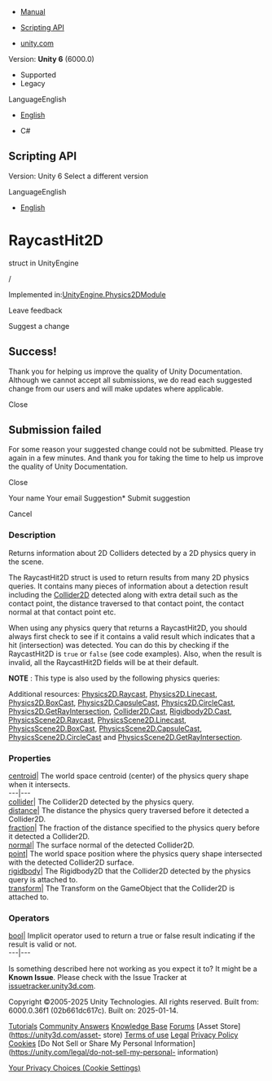 [ ]()

  * [Manual](../Manual/index.html)
  * [Scripting API](../ScriptReference/index.html)

  * [unity.com](https://unity.com/)

Version: **Unity 6** (6000.0)

  * Supported
  * Legacy

LanguageEnglish

  * [English]()

  * C#

[ ](https://docs.unity3d.com)

## Scripting API

Version: Unity 6 Select a different version

LanguageEnglish

  * [English]()

# RaycastHit2D

struct in UnityEngine

/

Implemented in:[UnityEngine.Physics2DModule](UnityEngine.Physics2DModule.html)

Leave feedback

Suggest a change

## Success!

Thank you for helping us improve the quality of Unity Documentation. Although
we cannot accept all submissions, we do read each suggested change from our
users and will make updates where applicable.

Close

## Submission failed

For some reason your suggested change could not be submitted. Please <a>try
again</a> in a few minutes. And thank you for taking the time to help us
improve the quality of Unity Documentation.

Close

Your name Your email Suggestion* Submit suggestion

Cancel

[ ]()

### Description

Returns information about 2D Colliders detected by a 2D physics query in the
scene.

The RaycastHit2D struct is used to return results from many 2D physics
queries. It contains many pieces of information about a detection result
including the [Collider2D](Collider2D.html) detected along with extra detail
such as the contact point, the distance traversed to that contact point, the
contact normal at that contact point etc.  
  
When using any physics query that returns a RaycastHit2D, you should always
first check to see if it contains a valid result which indicates that a hit
(intersection) was detected. You can do this by checking if the RaycastHit2D
is `true` or `false` (see code examples). Also, when the result is invalid,
all the RaycastHit2D fields will be at their default.  
  
**NOTE** : This type is also used by the following physics queries:  
  
Additional resources: [Physics2D.Raycast](Physics2D.Raycast.html),
[Physics2D.Linecast](Physics2D.Linecast.html),
[Physics2D.BoxCast](Physics2D.BoxCast.html),
[Physics2D.CapsuleCast](Physics2D.CapsuleCast.html),
[Physics2D.CircleCast](Physics2D.CircleCast.html),
[Physics2D.GetRayIntersection](Physics2D.GetRayIntersection.html),
[Collider2D.Cast](Collider2D.Cast.html),
[Rigidbody2D.Cast](Rigidbody2D.Cast.html),
[PhysicsScene2D.Raycast](PhysicsScene2D.Raycast.html),
[PhysicsScene2D.Linecast](PhysicsScene2D.Linecast.html),
[PhysicsScene2D.BoxCast](PhysicsScene2D.BoxCast.html),
[PhysicsScene2D.CapsuleCast](PhysicsScene2D.CapsuleCast.html),
[PhysicsScene2D.CircleCast](PhysicsScene2D.CircleCast.html) and
[PhysicsScene2D.GetRayIntersection](PhysicsScene2D.GetRayIntersection.html).

### Properties

[centroid](RaycastHit2D-centroid.html)| The world space centroid (center) of
the physics query shape when it intersects.  
---|---  
[collider](RaycastHit2D-collider.html)| The Collider2D detected by the physics
query.  
[distance](RaycastHit2D-distance.html)| The distance the physics query
traversed before it detected a Collider2D.  
[fraction](RaycastHit2D-fraction.html)| The fraction of the distance specified
to the physics query before it detected a Collider2D.  
[normal](RaycastHit2D-normal.html)| The surface normal of the detected
Collider2D.  
[point](RaycastHit2D-point.html)| The world space position where the physics
query shape intersected with the detected Collider2D surface.  
[rigidbody](RaycastHit2D-rigidbody.html)| The Rigidbody2D that the Collider2D
detected by the physics query is attached to.  
[transform](RaycastHit2D-transform.html)| The Transform on the GameObject that
the Collider2D is attached to.  
  
### Operators

[bool](RaycastHit2D-operator_RaycastHit2D.html)| Implicit operator used to
return a true or false result indicating if the result is valid or not.  
---|---  
  
Is something described here not working as you expect it to? It might be a
**Known Issue**. Please check with the Issue Tracker at
[issuetracker.unity3d.com](https://issuetracker.unity3d.com).

Copyright ©2005-2025 Unity Technologies. All rights reserved. Built from:
6000.0.36f1 (02b661dc617c). Built on: 2025-01-14.

[Tutorials](https://unity3d.com/learn) [Community
Answers](https://answers.unity3d.com) [Knowledge
Base](https://support.unity3d.com/hc/en-us)
[Forums](https://forum.unity3d.com) [Asset Store](https://unity3d.com/asset-
store) [Terms of use](https://docs.unity3d.com/Manual/TermsOfUse.html)
[Legal](https://unity.com/legal) [Privacy
Policy](https://unity.com/legal/privacy-policy)
[Cookies](https://unity.com/legal/cookie-policy) [Do Not Sell or Share My
Personal Information](https://unity.com/legal/do-not-sell-my-personal-
information)

[Your Privacy Choices (Cookie Settings)](javascript:void\(0\);)

